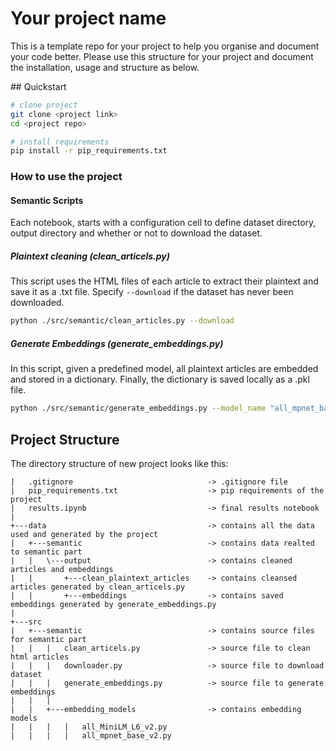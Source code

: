 # Your project name

This is a template repo for your project to help you organise and document your code better.
Please use this structure for your project and document the installation, usage and structure as below.

## Quickstart

```bash
# clone project
git clone <project link>
cd <project repo>

# install requirements
pip install -r pip_requirements.txt
```

### How to use the project

#### Semantic Scripts

Each notebook, starts with a configuration cell to define dataset directory, output directory and whether or not to download the dataset.

##### Plaintext cleaning (clean_articels.py)

This script uses the HTML files of each article to extract their plaintext and save it as a .txt file.
Specify `--download` if the dataset has never been downloaded.
```bash
python ./src/semantic/clean_articles.py --download 
```

##### Generate Embeddings (generate_embeddings.py)

In this script, given a predefined model, all plaintext articles are embedded and stored in a dictionary. Finally, the dictionary is saved locally as a .pkl file. 
```bash
python ./src/semantic/generate_embeddings.py --model_name "all_mpnet_base_v2" 
```

## Project Structure

The directory structure of new project looks like this:

```
|   .gitignore                              -> .gitignore file
|   pip_requirements.txt                    -> pip requirements of the project
|   results.ipynb                           -> final results notebook
|   
+---data                                    -> contains all the data used and generated by the project
|   +---semantic                            -> contains data realted to semantic part
|   |   \---output                          -> contains cleaned articles and embeddings
|   |       +---clean_plaintext_articles    -> contains cleansed articles generated by clean_articels.py
|   |       +---embeddings                  -> contains saved embeddings generated by generate_embeddings.py
|
+---src                                 
|   +---semantic                            -> contains source files for semantic part
|   |   |   clean_articels.py               -> source file to clean html articles
|   |   |   downloader.py                   -> source file to download dataset
|   |   |   generate_embeddings.py          -> source file to generate embeddings
|   |   |   
|   |   +---embedding_models                -> contains embedding models
|   |   |   |   all_MiniLM_L6_v2.py
|   |   |   |   all_mpnet_base_v2.py
```
